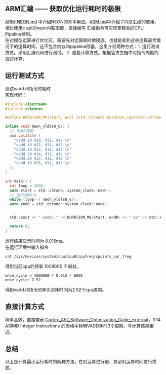 ## ARM汇编 —— 获取优化运行耗时的极限

[ARM-NEON.md](ARM-NEON.md) 中介绍NEON的基本用法。[ASM.md](ASM.md)中介绍了内联汇编的使用。相比使用c api的neon内联函数，直接编写 汇编指令可实现更精准的CPU Pipeline控制。   
在对模型运算进行优化前，需要先对运算耗时做摸底，也就是拿到这些运算最优情况下的运算时间。这不包含内存和pipeline阻塞。这里介绍两种方式：1. 运行测试方式。采用汇编代码进行测试。 2. 直接计算方式。根据官方文档中对指令周期的叙述计算。

## 运行测试方式

测试vadd.i8指令的耗时   
实现代码：
```c
#include <iostream>
#include <chrono>

#define DURATION_MS(start, end) (std::chrono::duration_cast<std::chrono::microseconds>(end - start).count() / 1000.0)

inline void neon_vldls8_6() {
  // 每条3周期
  asm volatile (
    "vadd.i8 d10, d11, d12 \n"
    "vadd.i8 d12, d11, d12 \n"
    "vadd.i8 d13, d11, d12 \n"
    "vadd.i8 d14, d11, d12 \n"
    "vadd.i8 d15, d11, d12 \n"
    "vadd.i8 d16, d11, d12 \n"
  );
}

int main() {
  int loop = 1000;
  auto start = std::chrono::system_clock::now();
  // 运行6000次
  while (loop--) neon_vldls8_6();
  auto end0 = std::chrono::system_clock::now();


  std::cout << " end0: " << DURATION_MS(start, end0) << " ms" << std::endl;

  return 0;
}
```
运行结果显示时间为 0.015ms。   
在运行环境中输入指令
```shell
cat /sys/devices/system/cpu/cpu0/cpufreq/cpuinfo_cur_freq
```
得到当前cpu的频率 1008000 千赫兹。
```
once_cycle = 1008000 * 0.015 / 6000
once_cycle: 2.52
```
得到vadd.i8指令的单次消耗时间为2.52个cpu周期。

## 直接计算方式

简单高效，直接查表 [Cortex_A57_Software_Optimization_Guide_external](./doc/Cortex_A57_Software_Optimization_Guide_external.pdf)，3.14 ASIMD Integer Instructions 的表格中标明VADD耗时3个周期，与计算结果相近。

## 总结

以上是计算最小运行耗时的两种方法，在对运算进行前，务必对运算时间进行摸底。